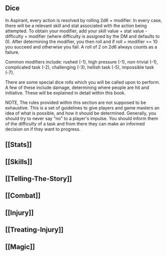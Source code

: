## Dice
In Aspirant, every action is resolved by rolling 2d6 + modifier. In every case, there will be a relevant skill and stat associated with the action being attempted. To obtain your modifier, add your skill value + stat value - difficulty = modifier (where difficulty is assigned by the DM and defaults to 0). After determining the modifier, you then roll and if roll + modifier >= 10 you succeed and otherwise you fail. A roll of 2 on 2d6 always counts as a failure.

Common modifiers include: rushed (-1), high pressure (-1), non-trivial (-1), complicated task (-2), challenging (-3), hellish task (-5), impossible task (-7).

There are some special dice rolls which you will be called upon to perform. A few of these include damage, determining where people are hit and initiative. These will be explained in detail within this book.

NOTE, The rules provided within this section are not supposed to be exhaustive. This is a set of guidelines to give players and game masters an idea of what is possible, and how it should be determined. Generally, you should try to never say “no” to a player's impulse. You should inform them of the difficulty of a task and from there they can make an informed decision on if they want to progress.

## [[Stats]]
## [[Skills]]
## [[Telling-The-Story]]
## [[Combat]]
## [[Injury]]  
## [[Treating-Injury]]
## [[Magic]]

